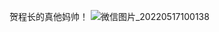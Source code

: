 贺程长的真他妈帅！
![微信图片_20220517100138](https://github.com/lliijun666/lliijun666/assets/147708989/52a7c0e4-e2ca-47f3-bc52-cddbfdef8294)
